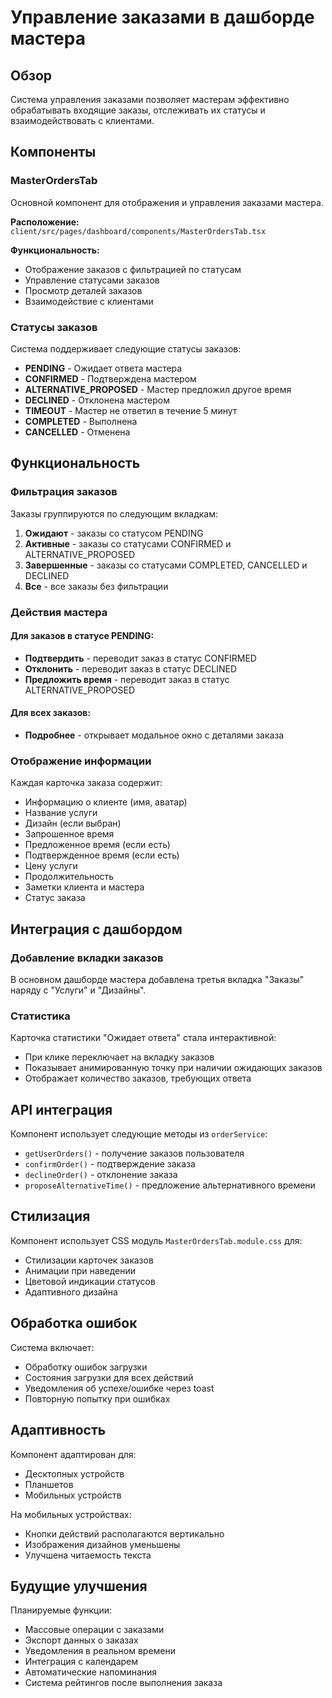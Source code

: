 # Управление заказами в дашборде мастера

## Обзор

Система управления заказами позволяет мастерам эффективно обрабатывать входящие заказы, отслеживать их статусы и взаимодействовать с клиентами.

## Компоненты

### MasterOrdersTab

Основной компонент для отображения и управления заказами мастера.

**Расположение:** `client/src/pages/dashboard/components/MasterOrdersTab.tsx`

**Функциональность:**
- Отображение заказов с фильтрацией по статусам
- Управление статусами заказов
- Просмотр деталей заказов
- Взаимодействие с клиентами

### Статусы заказов

Система поддерживает следующие статусы заказов:

- **PENDING** - Ожидает ответа мастера
- **CONFIRMED** - Подтверждена мастером
- **ALTERNATIVE_PROPOSED** - Мастер предложил другое время
- **DECLINED** - Отклонена мастером
- **TIMEOUT** - Мастер не ответил в течение 5 минут
- **COMPLETED** - Выполнена
- **CANCELLED** - Отменена

## Функциональность

### Фильтрация заказов

Заказы группируются по следующим вкладкам:

1. **Ожидают** - заказы со статусом PENDING
2. **Активные** - заказы со статусами CONFIRMED и ALTERNATIVE_PROPOSED
3. **Завершенные** - заказы со статусами COMPLETED, CANCELLED и DECLINED
4. **Все** - все заказы без фильтрации

### Действия мастера

#### Для заказов в статусе PENDING:
- **Подтвердить** - переводит заказ в статус CONFIRMED
- **Отклонить** - переводит заказ в статус DECLINED
- **Предложить время** - переводит заказ в статус ALTERNATIVE_PROPOSED

#### Для всех заказов:
- **Подробнее** - открывает модальное окно с деталями заказа

### Отображение информации

Каждая карточка заказа содержит:
- Информацию о клиенте (имя, аватар)
- Название услуги
- Дизайн (если выбран)
- Запрошенное время
- Предложенное время (если есть)
- Подтвержденное время (если есть)
- Цену услуги
- Продолжительность
- Заметки клиента и мастера
- Статус заказа

## Интеграция с дашбордом

### Добавление вкладки заказов

В основном дашборде мастера добавлена третья вкладка "Заказы" наряду с "Услуги" и "Дизайны".

### Статистика

Карточка статистики "Ожидает ответа" стала интерактивной:
- При клике переключает на вкладку заказов
- Показывает анимированную точку при наличии ожидающих заказов
- Отображает количество заказов, требующих ответа

## API интеграция

Компонент использует следующие методы из `orderService`:

- `getUserOrders()` - получение заказов пользователя
- `confirmOrder()` - подтверждение заказа
- `declineOrder()` - отклонение заказа
- `proposeAlternativeTime()` - предложение альтернативного времени

## Стилизация

Компонент использует CSS модуль `MasterOrdersTab.module.css` для:
- Стилизации карточек заказов
- Анимации при наведении
- Цветовой индикации статусов
- Адаптивного дизайна

## Обработка ошибок

Система включает:
- Обработку ошибок загрузки
- Состояния загрузки для всех действий
- Уведомления об успехе/ошибке через toast
- Повторную попытку при ошибках

## Адаптивность

Компонент адаптирован для:
- Десктопных устройств
- Планшетов
- Мобильных устройств

На мобильных устройствах:
- Кнопки действий располагаются вертикально
- Изображения дизайнов уменьшены
- Улучшена читаемость текста

## Будущие улучшения

Планируемые функции:
- Массовые операции с заказами
- Экспорт данных о заказах
- Уведомления в реальном времени
- Интеграция с календарем
- Автоматические напоминания
- Система рейтингов после выполнения заказа 